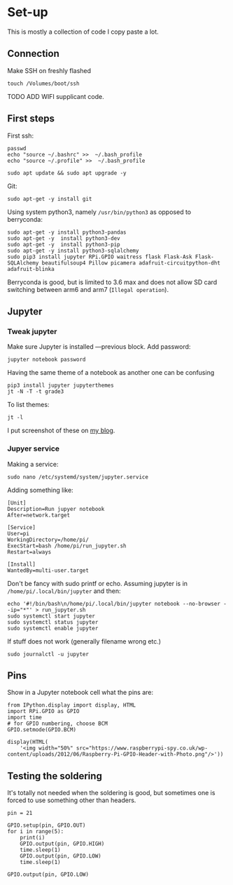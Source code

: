 # Set-up

This is mostly a collection of code I copy paste a lot.

## Connection

Make SSH on freshly flashed

    touch /Volumes/boot/ssh
    
TODO ADD WIFI supplicant code.
    
## First steps

First ssh:

    passwd
    echo "source ~/.bashrc" >>  ~/.bash_profile
    echo "source ~/.profile" >>  ~/.bash_profile

    sudo apt update && sudo apt upgrade -y

Git:

    sudo apt-get -y install git
    
Using system python3, namely `/usr/bin/python3` as opposed to berryconda:

    sudo apt-get -y install python3-pandas
    sudo apt-get -y  install python3-dev
    sudo apt-get -y  install python3-pip
    sudo apt-get -y install python3-sqlalchemy
    sudo pip3 install jupyter RPi.GPIO waitress flask Flask-Ask Flask-SQLAlchemy beautifulsoup4 Pillow picamera adafruit-circuitpython-dht adafruit-blinka

Berryconda is good, but is limited to 3.6 max and does not allow SD card switching between arm6 and arm7 (`Illegal operation`).

## Jupyter

### Tweak jupyter

Make sure Jupyter is installed —previous block. Add password:

    jupyter notebook password
    
Having the same theme of a notebook as another one can be confusing

    pip3 install jupyter jupyterthemes
    jt -N -T -t grade3

To list themes:

    jt -l
    
I put screenshot of these on [my blog](http://blog.matteoferla.com/2020/11/remote-notebooks-and-jupyter-themes.html).


### Jupyer service

Making a service:

    sudo nano /etc/systemd/system/jupyter.service

Adding something like:

    [Unit]
    Description=Run jupyer notebook
    After=network.target
    
    [Service]
    User=pi
    WorkingDirectory=/home/pi/
    ExecStart=bash /home/pi/run_jupyter.sh
    Restart=always
    
    [Install]
    WantedBy=multi-user.target
   
Don't be fancy with sudo printf or echo.
Assuming jupyter is in `/home/pi/.local/bin/jupyter` and then:
    
    echo '#!/bin/bash\n/home/pi/.local/bin/jupyter notebook --no-browser --ip="*"' > run_jupyter.sh 
    sudo systemctl start jupyter
    sudo systemctl status jupyter
    sudo systemctl enable jupyter
    
If stuff does not work (generally filename wrong etc.)

    sudo journalctl -u jupyter
## Pins

Show in a Jupyter notebook cell what the pins are:

    from IPython.display import display, HTML
    import RPi.GPIO as GPIO
    import time
    # for GPIO numbering, choose BCM
    GPIO.setmode(GPIO.BCM)

    display(HTML(
        '<img width="50%" src="https://www.raspberrypi-spy.co.uk/wp-content/uploads/2012/06/Raspberry-Pi-GPIO-Header-with-Photo.png"/>'))


## Testing the soldering

It's totally not needed when the soldering is good,
but sometimes one is forced to use something other than headers.
    
    pin = 21
    
    GPIO.setup(pin, GPIO.OUT)
    for i in range(5):
        print(i)
        GPIO.output(pin, GPIO.HIGH)
        time.sleep(1)
        GPIO.output(pin, GPIO.LOW)
        time.sleep(1)
    
    GPIO.output(pin, GPIO.LOW)

